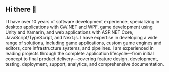 ## Hi there 👋

  I I have over 10 years of software development experience, specializing in desktop applications with C#/.NET and WPF, game development using Unity and Xamarin, and web applications with ASP.NET Core, JavaScript/TypeScript, and Next.js.  I have expertise in developing a wide range of solutions, including game applications, custom game engines and editors, core infrastructure systems, and pipelines. I am experienced in leading projects through the complete application lifecycle—from initial concept to final product delivery—covering feature design, development, testing, deployment, support, analytics, and comprehensive documentation.
